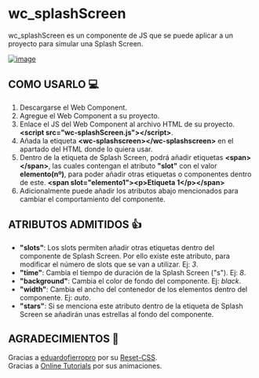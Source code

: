# wc_splashScreen

wc_splashScreen es un componente de JS que se puede aplicar a un proyecto para simular una Splash Screen.

[![image](https://user-images.githubusercontent.com/78848226/179373819-3dc23b02-7bc4-4bfa-ae18-65466a2a4ddb.png)](https://newprojectf.github.io/)

## COMO USARLO 💻

1. Descargarse el Web Component.
2. Agregue el Web Component a su proyecto.
3. Enlace el JS del Web Component al archivo HTML de su proyecto. **\<script src="wc-splashScreen.js"\>\</script\>**.
4. Añada la etiqueta **\<wc-splashscreen\>\</wc-splashscreen\>** en el apartado del HTML donde lo quiera usar.
5. Dentro de la etiqueta de Splash Screen, podrá añadir etiquetas **\<span\>\</span\>**, las cuales contengan el atributo **"slot"** con el valor **elemento(nº)**, para poder añadir otras etiquetas o componentes dentro de este. **\<span slot="elemento1"\>\<p\>Etiqueta 1\</p\>\</span\>**
5. Adicionalmente puede añadir los atributos abajo mencionados para cambiar el comportamiento del componente.

## ATRIBUTOS ADMITIDOS 👍

* **"slots"**: Los slots permiten añadir otras etiquetas dentro del componente de Splash Screen. Por ello existe este atributo, para modificar el número de slots que se van a utilizar. Ej: *3*.  
* **"time"**: Cambia el tiempo de duración de la Splash Screen ("s"). Ej: *8*.  
* **"background"**: Cambia el color de fondo del componente. Ej: *black*.  
* **"width"**: Cambia el ancho del contenedor de los elementos dentro del componente. Ej: *auto*.  
* **"stars"**: Si se menciona este atributo dentro de la etiqueta de Splash Screen se añadirán unas estrellas al fondo del componente.

## AGRADECIMIENTOS 🎁

Gracias a [eduardofierropro](https://github.com/eduardofierropro) por su [Reset-CSS](https://github.com/eduardofierropro/Reset-CSS/blob/main/css/app.css).   
Gracias a [Online Tutorials](https://www.youtube.com/c/OnlineTutorials4Designers) por sus animaciones.

